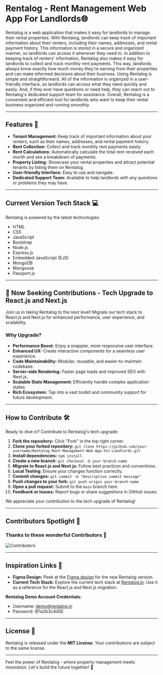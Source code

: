# Rentalog - Rent Management Web App For Landlords🌐

Rentalog is a web application that makes it easy for landlords to manage their rental properties. With Rentalog, landlords can keep track of important information about their renters, including their names, addresses, and rental payment history. This information is stored in a secure and organized manner, so landlords can access it whenever they need to. In addition to keeping track of renters' information, Rentalog also makes it easy for landlords to collect and track monthly rent payments. This way, landlords always know exactly how much money they're earning from their properties and can make informed decisions about their business. Using Rentalog is simple and straightforward. All of the information is organized in a user-friendly interface, so landlords can access what they need quickly and easily. And, if they ever have questions or need help, they can reach out to Rentalog's dedicated support team for assistance. Overall, Rentalog is a convenient and efficient tool for landlords who want to keep their rental business organized and running smoothly.

---

## Features 🚀
- **Tenant Management:**  Keep track of important information about your renters, such as their names, addresses, and rental payment history.
- **Rent Collection:** Collect and track monthly rent payments easily.
- **Rent Calculations:** Automatically calculate the total rent received each month and see a breakdown of payments.
- **Property Listing:** Showcase your rental properties and attract potential tenants by listing them on Rentalog.
- **User-friendly Interface:** Easy to use and navigate.
- **Dedicated Support Team:** Available to help landlords with any questions or problems they may have.

---

## Current Version Tech Stack 💻
Rentalog is powered by the latest technologies:
- HTML
- CSS
- JavaScript
- Bootstrap
- Node.js
- Express.js
- Embedded JavaScript (EJS)
- MongoDB
- Mongoose
- Passport.js

---

## 🚀 Now Seeking Contributions - Tech Upgrade to React.js and Next.js

Join us in taking Rentalog to the next level! Migrate our tech stack to React.js and Next.js for enhanced performance, user experience, and scalability.

### Why Upgrade?
- **Performance Boost:** Enjoy a snappier, more responsive user interface.
- **Enhanced UX:** Create interactive components for a seamless user experience.
- **Code Maintainability:** Modular, reusable, and easier-to-maintain codebase.
- **Server-side Rendering:** Faster page loads and improved SEO with Next.js.
- **Scalable State Management:** Efficiently handle complex application states.
- **Rich Ecosystem:** Tap into a vast toolkit and community support for future development.

---

## How to Contribute 🛠️
Ready to dive in? Contribute to Rentalog's tech upgrade:

1. **Fork the repository:** Click "Fork" in the top right corner.
2. **Clone your forked repository:** `git clone https://github.com/your-username/Rentalog-Rent-Management-Web-App-For-Landlords.git`
3. **Install dependencies:** `npm install`
4. **Create a new branch:** `git checkout -b your-branch-name`
5. **Migrate to React.js and Next.js:** Follow best practices and conventions.
6. **Local Testing:** Ensure your changes function correctly.
7. **Commit changes:** `git commit -m "Descriptive commit message"`
8. **Push changes to your fork:** `git push origin your-branch-name`
9. **Open a pull request:** Submit to the `main` branch here.
10. **Feedback or Issues:** Report bugs or share suggestions in GitHub issues.

We appreciate your contribution to the tech upgrade of Rentalog!

---

## Contributors Spotlight 🌟
### Thanks to these wonderful Contributors 🌻
![Contributors](https://contrib.rocks/image?repo=gauravsingh1281/Rentalog-Rent-Management-Web-App-For-Landlords&lastUpdate=37676)

---

## Inspiration Links 🌟
- **Figma Design:** Peek at the [Figma design](https://www.figma.com/file/9WhtUQT7s5ogTiDTp90PxI/RENTALOG-WEB-DESIGN?type=design&node-id=0-1&mode=design&t=ZNeyPXk16TlWB6I6-0) for the new Rentalog version.
- **Current Tech Stack:** Explore the current tech stack at [Rentalog.in](https://rentalog-web-app.azurewebsites.net/). Use it as a reference for the React.js and Next.js migration.

**Rentalog Demo Account Credentials:**
- Username: demo@rentalog.in
- Password: @1a2b3c4d5E

---

## License 📄
Rentalog is released under the **MIT License**. Your contributions are subject to the same license.

---

Feel the power of Rentalog - where property management meets innovation. Let's build the future together! 🏡
